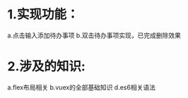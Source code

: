 # 1.实现功能：
   a.点击输入添加待办事项
   b.双击待办事项实现，已完成删除效果
# 2.涉及的知识:
  a.flex布局相关
  b.vuex的全部基础知识
  d.es6相关语法
